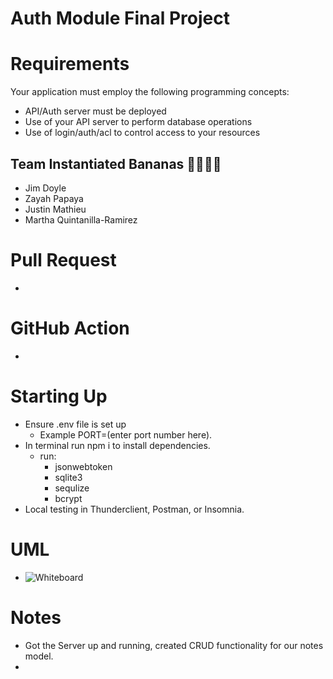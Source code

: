 # Auth Module Final Project

# Requirements
Your application must employ the following programming concepts:
- API/Auth server must be deployed
- Use of your API server to perform database operations
- Use of login/auth/acl to control access to your resources

## Team Instantiated Bananas 🍌🍌🍌🍌
- Jim Doyle
- Zayah Papaya
- Justin Mathieu
- Martha Quintanilla-Ramirez

# Pull Request
- 

# GitHub Action
- 

# Starting Up
- Ensure .env file is set up
  - Example PORT=(enter port number here).
- In terminal run npm i to install dependencies.
  - run: 
    - jsonwebtoken
    - sqlite3
    - sequlize
    - bcrypt
- Local testing in Thunderclient, Postman, or Insomnia.

# UML
- ![Whiteboard](/lab9whiteboard.png)

# Notes
- Got the Server up and running, created CRUD functionality for our notes model.
- 

